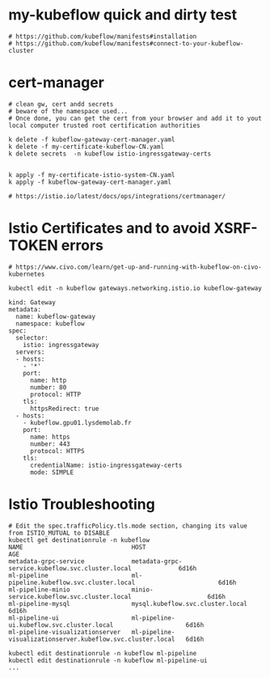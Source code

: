 # my-kubeflow quick and dirty test
    # https://github.com/kubeflow/manifests#installation
    # https://github.com/kubeflow/manifests#connect-to-your-kubeflow-cluster

# cert-manager   
```
# clean gw, cert andd secrets
# beware of the namespace used... 
# Once done, you can get the cert from your browser and add it to yout local computer trusted root certification authorities

k delete -f kubeflow-gateway-cert-manager.yaml
k delete -f my-certificate-kubeflow-CN.yaml
k delete secrets  -n kubeflow istio-ingressgateway-certs


k apply -f my-certificate-istio-system-CN.yaml
k apply -f kubeflow-gateway-cert-manager.yaml
```
    # https://istio.io/latest/docs/ops/integrations/certmanager/

# Istio Certificates  and to avoid   XSRF-TOKEN errors
    # https://www.civo.com/learn/get-up-and-running-with-kubeflow-on-civo-kubernetes

    kubectl edit -n kubeflow gateways.networking.istio.io kubeflow-gateway

```
kind: Gateway
metadata:
  name: kubeflow-gateway
  namespace: kubeflow
spec:
  selector:
    istio: ingressgateway
  servers:
  - hosts:
    - '*'
    port:
      name: http
      number: 80
      protocol: HTTP
    tls:
      httpsRedirect: true
  - hosts:
    - kubeflow.gpu01.lysdemolab.fr
    port:
      name: https
      number: 443
      protocol: HTTPS
    tls:
      credentialName: istio-ingressgateway-certs
      mode: SIMPLE
```    
    
    
# Istio Troubleshooting    
    # Edit the spec.trafficPolicy.tls.mode section, changing its value from ISTIO_MUTUAL to DISABLE
    kubectl get destinationrule -n kubeflow
    NAME                              HOST                                                         AGE
    metadata-grpc-service             metadata-grpc-service.kubeflow.svc.cluster.local             6d16h
    ml-pipeline                       ml-pipeline.kubeflow.svc.cluster.local                       6d16h
    ml-pipeline-minio                 minio-service.kubeflow.svc.cluster.local                     6d16h
    ml-pipeline-mysql                 mysql.kubeflow.svc.cluster.local                             6d16h
    ml-pipeline-ui                    ml-pipeline-ui.kubeflow.svc.cluster.local                    6d16h
    ml-pipeline-visualizationserver   ml-pipeline-visualizationserver.kubeflow.svc.cluster.local   6d16h

    kubectl edit destinationrule -n kubeflow ml-pipeline
    kubectl edit destinationrule -n kubeflow ml-pipeline-ui
    ...
